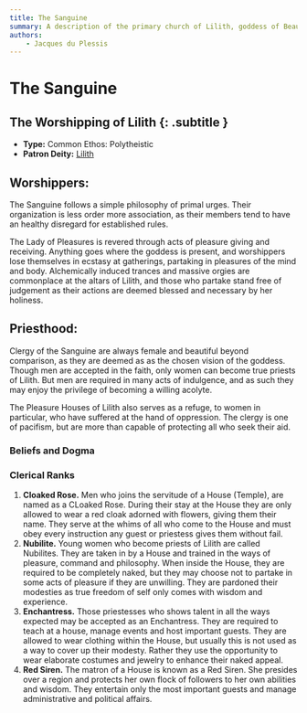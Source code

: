 ```yaml
---
title: The Sanguine
summary: A description of the primary church of Lilith, goddess of Beauty and Lust.
authors:
    - Jacques du Plessis
---
```

# The Sanguine
## The Worshipping of Lilith {: .subtitle }

* **Type:** Common Ethos: Polytheistic
* **Patron Deity:** [Lilith](/religion/deities/lilith)

## Worshippers:
The Sanguine follows a simple philosophy of primal urges. Their organization is less order more association, as their members tend to have an healthy disregard for established rules.

The Lady of Pleasures is revered through acts of pleasure giving and receiving. Anything goes where the goddess is present, and worshippers lose themselves in ecstasy at gatherings, partaking in pleasures of the mind and body. Alchemically induced trances and massive orgies are commonplace at the altars of Lilith, and those who partake stand free of judgement as their actions are deemed blessed and necessary by her holiness.

## Priesthood:
Clergy of the Sanguine are always female and beautiful beyond comparison, as they are deemed as as the chosen vision of the goddess. Though men are accepted in the faith, only women can become true priests of Lilith. But men are required in many acts of indulgence, and as such they may enjoy the privilege of becoming a willing acolyte.

The Pleasure Houses of Lilith also serves as a refuge, to women in particular, who have suffered at the hand of oppression. The clergy is one of pacifism, but are more than capable of protecting all who seek their aid.

### Beliefs and Dogma

### Clerical Ranks
1. **Cloaked Rose.** Men who joins the servitude of a House (Temple), are named as a CLoaked Rose. During their stay at the House they are only allowed to wear a red cloak adorned with flowers, giving them their name. They serve at the whims of all who come to the House and must obey every instruction any guest or priestess gives them without fail.
2. **Nubilite.** Young women who become priests of Lilith are called Nubilites. They are taken in by a House and trained in the ways of pleasure, command and philosophy. When inside the House, they are required to be completely naked, but they may choose not to partake in some acts of pleasure if they are unwilling. They are pardoned their modesties as true freedom of self only comes with wisdom and experience.
3. **Enchantress.** Those priestesses who shows talent in all the ways expected may be accepted as an Enchantress. They are required to teach at a house, manage events and host important guests. They are allowed to wear clothing within the House, but usually this is not used as a way to cover up their modesty. Rather they use the opportunity to wear elaborate costumes and jewelry to enhance their naked appeal.
4. **Red Siren.** The matron of a House is known as a Red Siren. She presides over a region and protects her own flock of followers to her own abilities and wisdom. They entertain only the most important guests and manage administrative and political affairs. 